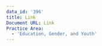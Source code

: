 ```yaml
---
data_id: '396'
title: Link
Document URL: Link
Practice Area:
  - 'Education, Gender, and Youth'
---
```

